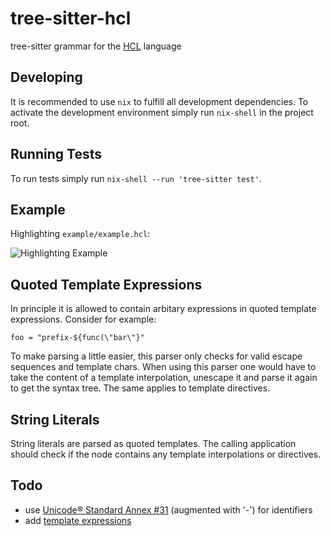 # tree-sitter-hcl

tree-sitter grammar for the [HCL](https://github.com/hashicorp/hcl/blob/main/hclsyntax/spec.md) language

## Developing

It is recommended to use `nix` to fulfill all development dependencies. To activate the development environment simply run `nix-shell` in the project root.

## Running Tests

To run tests simply run `nix-shell --run 'tree-sitter test'`. 

## Example

Highlighting `example/example.hcl`:

![Highlighting Example](https://i.imgur.com/JdfxHvE.jpeg)

## Quoted Template Expressions

In principle it is allowed to contain arbitary expressions in quoted template expressions.
Consider for example:

```hcl
foo = "prefix-${func(\"bar\"}"
```

To make parsing a little easier, this parser only checks for valid escape sequences and template chars. 
When using this parser one would have to take the content of a template interpolation, unescape it and parse it again to get the syntax tree. The same applies to template directives.

## String Literals

String literals are parsed as quoted templates. The calling application should check if the node contains any template interpolations or directives.

## Todo

* use [Unicode® Standard Annex #31](https://www.unicode.org/reports/tr31/) (augmented with '-') for identifiers
* add [template expressions](https://github.com/hashicorp/hcl/blob/main/hclsyntax/spec.md#template-expressions) 
